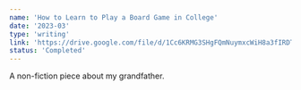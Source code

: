 ```yaml
---
name: 'How to Learn to Play a Board Game in College'
date: '2023-03'
type: 'writing'
link: 'https://drive.google.com/file/d/1Cc6KRMG3SHgFQmNuymxcWiH8a3fIRDT9/view?usp=sharing'
status: 'Completed'
---
```


A non-fiction piece about my grandfather.